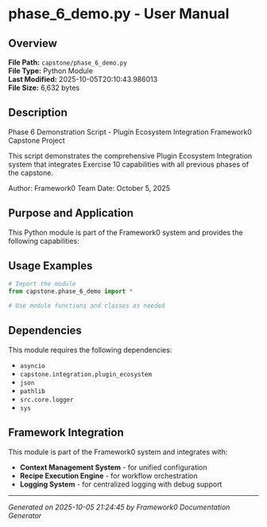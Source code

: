 # phase_6_demo.py - User Manual

## Overview
**File Path:** `capstone/phase_6_demo.py`  
**File Type:** Python Module  
**Last Modified:** 2025-10-05T20:10:43.986013  
**File Size:** 6,632 bytes  

## Description
Phase 6 Demonstration Script - Plugin Ecosystem Integration
Framework0 Capstone Project

This script demonstrates the comprehensive Plugin Ecosystem Integration system
that integrates Exercise 10 capabilities with all previous phases of the capstone.

Author: Framework0 Team
Date: October 5, 2025

## Purpose and Application
This Python module is part of the Framework0 system and provides the following capabilities:

## Usage Examples

```python
# Import the module
from capstone.phase_6_demo import *

# Use module functions and classes as needed
```


## Dependencies

This module requires the following dependencies:

- `asyncio`
- `capstone.integration.plugin_ecosystem`
- `json`
- `pathlib`
- `src.core.logger`
- `sys`


## Framework Integration

This module is part of the Framework0 system and integrates with:

- **Context Management System** - for unified configuration
- **Recipe Execution Engine** - for workflow orchestration
- **Logging System** - for centralized logging with debug support


---
*Generated on 2025-10-05 21:24:45 by Framework0 Documentation Generator*

